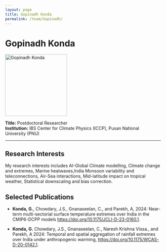 ```yaml
---
layout: page
title: Gopinadh Konda
permalink: /team/Gopinadh/
---
```


# Gopinadh Konda

<!--- <img src="/images/Gopinadh.jpg" alt="Gopinadh Konda" width="200" /> --->
<img src="{{ site.baseurl }}/images/Gopinadh.jpg" alt="Gopinadh Konda" width="200" />



**Title:** Postdoctoral Researcher  
**Institution:** IBS Center for Climate Physics (ICCP), Pusan National University (PNU)

---

## Research Interests

My research interests includes AI-Global Climate modelling, Climate change and extremes, Marine heatwaves,India Monsoon variability and teleconnections, Air-Sea interactions, Mid-latitude impact on tropical weather, Statistical downscaling and bias correction.

## Selected Publications

- <b>Konda, G.</b>, Chowdary, J.S., Gnanaseelan, C., and Parekh, A, 2024: Near-term multi-sectorial surface temperature extremes over India in the CMIP6-DCPP models
 <a href="[https://doi.org/10.1175/JCLI-D-23-0160.1]">https://doi.org/10.1175/JCLI-D-23-0160.1</a>.

- <b>Konda, G.</b> Chowdary, J.S., Gnanaseelan, C., Naresh Krishna Vissa., and Parekh, A 2024: Temporal and spatial aggregation of rainfall extremes over India under anthropogenic warming, <a href="[https://doi.org/10.1175/WCAS-D-20-0142.1]">https://doi.org/10.1175/WCAS-D-20-0142.1</a>.
